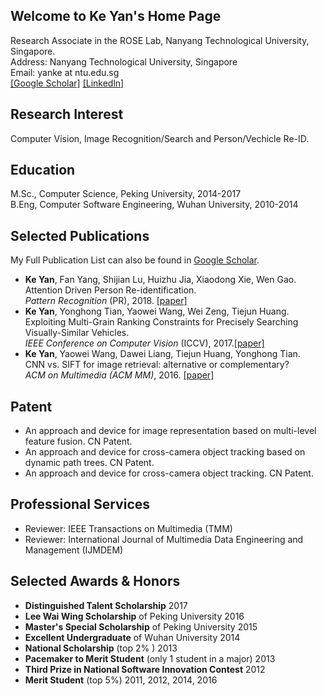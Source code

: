 ## Welcome to Ke Yan's Home Page
Research Associate in the ROSE Lab, Nanyang Technological University, Singapore.  
Address: Nanyang Technological University, Singapore  
Email: yanke at ntu.edu.sg   
[[Google Scholar]](https://scholar.google.com.sg/citations?user=vWstgn0AAAAJ&hl=en)  [[Linkedln]](https://www.linkedin.com/in/hbyanke/)

## Research Interest
Computer Vision, Image Recognition/Search and Person/Vechicle Re-ID.

## Education
M.Sc., Computer Science, Peking University, 2014-2017  
B.Eng, Computer Software Engineering, Wuhan University, 2010-2014

## Selected Publications  
My Full Publication List can also be found in [Google Scholar](https://scholar.google.com.sg/citations?user=vWstgn0AAAAJ&hl=en).
* **Ke Yan**, Fan Yang, Shijian Lu, Huizhu Jia, Xiaodong Xie, Wen Gao.  
Attention Driven Person Re-identification.  
*Pattern Recognition* (PR), 2018. [[paper]](https://github.com/yanke-pku/yanke/blob/master/documents/PR_2018.pdf)
* **Ke Yan**, Yonghong Tian, Yaowei Wang, Wei Zeng, Tiejun Huang.  
Exploiting Multi-Grain Ranking Constraints for Precisely Searching Visually-Similar Vehicles.  
*IEEE Conference on Computer Vision* (ICCV), 2017.[[paper]](https://github.com/yanke-pku/yanke/blob/master/documents/ICCV_2017.pdf)
* **Ke Yan**, Yaowei Wang, Dawei Liang, Tiejun Huang, Yonghong Tian.  
CNN vs. SIFT for image retrieval: alternative or complementary?   
*ACM on Multimedia (ACM MM)*, 2016. [[paper]](https://github.com/yanke-pku/yanke/blob/master/documents/MM_2016.pdf)

## Patent
* An approach and device for image representation based on multi-level feature fusion. CN Patent.
* An approach and device for cross-camera object tracking based on dynamic path trees. CN Patent.
* An approach and device for cross-camera object tracking. CN Patent.

## Professional Services

* Reviewer: IEEE Transactions on Multimedia (TMM)
* Reviewer: International Journal of Multimedia Data Engineering and Management (IJMDEM)

## Selected Awards & Honors

* **Distinguished Talent Scholarship**  2017
* **Lee Wai Wing Scholarship** of Peking University 2016
* **Master's Special Scholarship** of Peking University 2015
* **Excellent Undergraduate** of Wuhan University 2014
* **National Scholarship** (top 2% ) 2013
* **Pacemaker to Merit Student** (only 1 student in a major)  2013  
* **Third Prize in National Software Innovation Contest**  2012
* **Merit Student** (top 5%) 2011, 2012, 2014, 2016            
